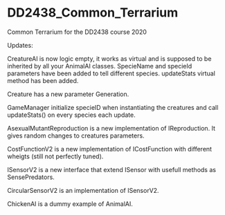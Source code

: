 # DD2438_Common_Terrarium
 Common Terrarium for the DD2438 course 2020
 
 Updates:
 
 CreatureAI is now logic empty, it works as virtual and is supposed to be inherited by all your AnimalAI classes.
 SpecieName and specieId parameters have been added to tell different species.
 updateStats virtual method has been added.
 
 Creature has a new parameter Generation.
 
 GameManager initialize specieID when instantiating the creatures and call updateStats() on every species each update.
 
 AsexualMutantReproduction is a new implementation of IReproduction. It gives random changes to creatures parameters.
 
 CostFunctionV2 is a new implementation of ICostFunction with different wheigts (still not perfectly tuned).
 
 ISensorV2 is a new interface that extend ISensor with usefull methods as SensePredators.
 
 CircularSensorV2 is an implementation of ISensorV2.
 
 ChickenAI is a dummy example of AnimalAI.
